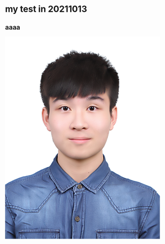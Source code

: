 # my test in 20211013
## aaaa
![aaaa](https://github.com/cycyucheng1010/cycyucheng1010.github.io/blob/main/o20200513170148.jpg)
